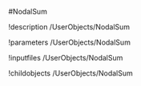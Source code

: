 <!-- MOOSE Object Documentation Stub: Remove this when content is added. -->
#NodalSum

!description /UserObjects/NodalSum

!parameters /UserObjects/NodalSum

!inputfiles /UserObjects/NodalSum

!childobjects /UserObjects/NodalSum
